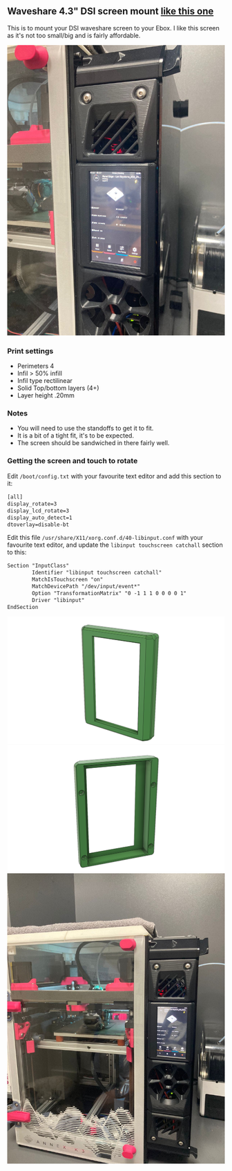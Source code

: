 ## Waveshare 4.3" DSI screen mount [like this one](https://www.diyelectronics.co.za/store/displays/3833-3inch-wide-angle-touch-lcd-display-for-raspberry-pi.html?search_query=waveshare&results=183)

This is to mount your DSI waveshare screen to your Ebox. I like this screen as it's not too small/big and is fairly affordable. 

![image](./Images/IRL.jpeg)

### Print settings
- Perimeters 4
- Infil > 50% infill
- Infil type rectilinear
- Solid Top/bottom layers (4+)
- Layer height .20mm 

### Notes
- You will need to use the standoffs to get it to fit. 
- It is a bit of a tight fit, it's to be expected.
- The screen should be sandwiched in there fairly well. 

### Getting the screen and touch to rotate

Edit `/boot/config.txt` with your favourite text editor and add this section to it:
```
[all]
display_rotate=3
display_lcd_rotate=3
display_auto_detect=1
dtoverlay=disable-bt
```

Edit this file `/usr/share/X11/xorg.conf.d/40-libinput.conf` with your favourite text editor, and update the `libinput touchscreen catchall` section to this:
```
Section "InputClass"
        Identifier "libinput touchscreen catchall"
        MatchIsTouchscreen "on"
        MatchDevicePath "/dev/input/event*"
        Option "TransformationMatrix" "0 -1 1 1 0 0 0 0 1"
        Driver "libinput"
EndSection
```

![image](./Images/Waveshare_4_3_Screen1.png)
![image](./Images/Waveshare_4_3_Screen2.png)
![image](./Images/IRL2.jpeg)
